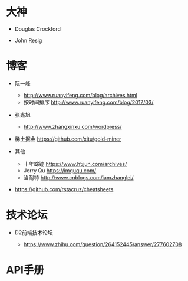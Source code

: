 # 大神

- Douglas Crockford

- John Resig

# 博客

- 阮一峰

  - <http://www.ruanyifeng.com/blog/archives.html>
  - 按时间排序 <http://www.ruanyifeng.com/blog/2017/03/>

- 张鑫旭

  - <http://www.zhangxinxu.com/wordpress/>

- 稀土掘金 <https://github.com/xitu/gold-miner>

- 其他

  - 十年踪迹 <https://www.h5jun.com/archives/>
  - Jerry Qu <https://imququ.com/>
  - 当耐特 <http://www.cnblogs.com/iamzhanglei/>

- https://github.com/rstacruz/cheatsheets

# 技术论坛

- D2前端技术论坛

  - <https://www.zhihu.com/question/264152445/answer/277602708>

# API手册
